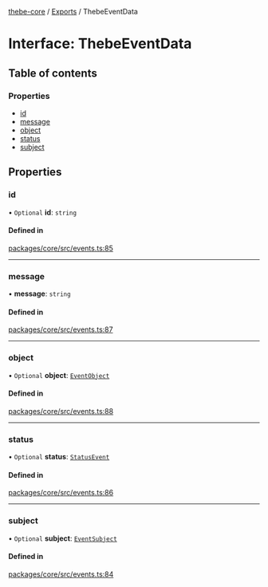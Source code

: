 [thebe-core](../README.md) / [Exports](../modules.md) / ThebeEventData

# Interface: ThebeEventData

## Table of contents

### Properties

- [id](ThebeEventData.md#id)
- [message](ThebeEventData.md#message)
- [object](ThebeEventData.md#object)
- [status](ThebeEventData.md#status)
- [subject](ThebeEventData.md#subject)

## Properties

### id

• `Optional` **id**: `string`

#### Defined in

[packages/core/src/events.ts:85](https://github.com/executablebooks/thebe/blob/807ffe4/packages/core/src/events.ts#L85)

___

### message

• **message**: `string`

#### Defined in

[packages/core/src/events.ts:87](https://github.com/executablebooks/thebe/blob/807ffe4/packages/core/src/events.ts#L87)

___

### object

• `Optional` **object**: [`EventObject`](../modules.md#eventobject)

#### Defined in

[packages/core/src/events.ts:88](https://github.com/executablebooks/thebe/blob/807ffe4/packages/core/src/events.ts#L88)

___

### status

• `Optional` **status**: [`StatusEvent`](../modules.md#statusevent)

#### Defined in

[packages/core/src/events.ts:86](https://github.com/executablebooks/thebe/blob/807ffe4/packages/core/src/events.ts#L86)

___

### subject

• `Optional` **subject**: [`EventSubject`](../enums/EventSubject.md)

#### Defined in

[packages/core/src/events.ts:84](https://github.com/executablebooks/thebe/blob/807ffe4/packages/core/src/events.ts#L84)
